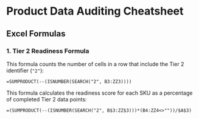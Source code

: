 # Product Data Auditing Cheatsheet

## Excel Formulas

### 1. **Tier 2 Readiness Formula**
This formula counts the number of cells in a row that include the Tier 2 identifier (`"2"`):
```excel
=SUMPRODUCT(--(ISNUMBER(SEARCH("2", B3:ZZ3))))
```
This formula calculates the readiness score for each SKU as a percentage of completed Tier 2 data points:
```excel
=(SUMPRODUCT(--(ISNUMBER(SEARCH("2", B$3:ZZ$3)))*(B4:ZZ4<>""))/$A$3)
```
